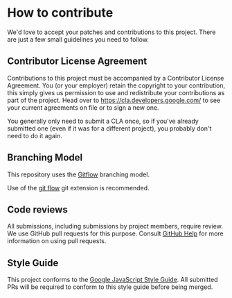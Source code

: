 <!--
 Copyright 2019 Google LLC
 Licensed under the Apache License, Version 2.0 (the "License"); you may not use this file except in
 compliance with the License. You may obtain a copy of the License at
        https://www.apache.org/licenses/LICENSE-2.0
 Unless required by applicable law or agreed to in writing, software distributed under the License
 is distributed on an "AS IS" BASIS, WITHOUT WARRANTIES OR CONDITIONS OF ANY KIND, either express or
 implied. See the License for the specific language governing permissions and limitations under the
 License.
-->
# How to contribute

We'd love to accept your patches and contributions to this project. There are
just a few small guidelines you need to follow.

## Contributor License Agreement

Contributions to this project must be accompanied by a Contributor License
Agreement. You (or your employer) retain the copyright to your contribution,
this simply gives us permission to use and redistribute your contributions as
part of the project. Head over to <https://cla.developers.google.com/> to see
your current agreements on file or to sign a new one.

You generally only need to submit a CLA once, so if you've already submitted one
(even if it was for a different project), you probably don't need to do it
again.

## Branching Model

This repository uses the [Gitflow](https://www.atlassian.com/git/tutorials/comparing-workflows/gitflow-workflow) branching model.

Use of the [git flow](https://github.com/nvie/gitflow) git extension is recommended.

## Code reviews

All submissions, including submissions by project members, require review. We
use GitHub pull requests for this purpose. Consult
[GitHub Help](https://help.github.com/articles/about-pull-requests/) for more
information on using pull requests.

## Style Guide

This project conforms to the [Google JavaScript Style Guide](https://google.github.io/styleguide/jsguide.html). All submitted PRs will be required to conform to this style guide before being merged.

